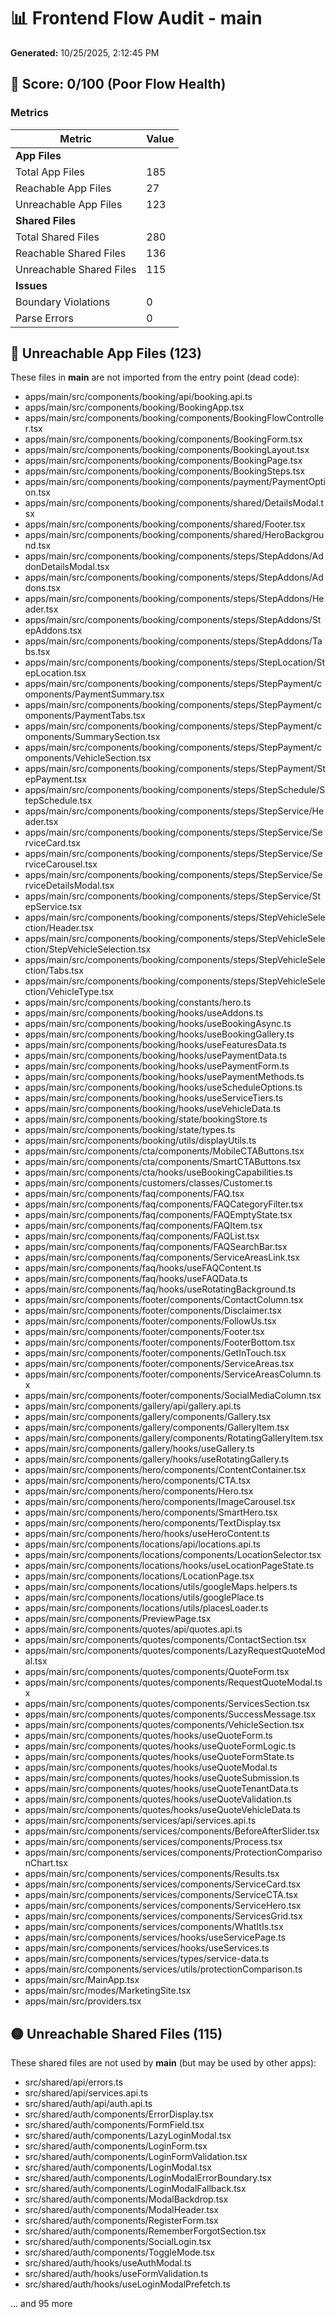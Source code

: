 # 📊 Frontend Flow Audit - main

**Generated:** 10/25/2025, 2:12:45 PM

## 🔴 Score: 0/100 (Poor Flow Health)

### Metrics

| Metric | Value |
|--------|-------|
| **App Files** | |
| Total App Files | 185 |
| Reachable App Files | 27 |
| Unreachable App Files | 123 |
| **Shared Files** | |
| Total Shared Files | 280 |
| Reachable Shared Files | 136 |
| Unreachable Shared Files | 115 |
| **Issues** | |
| Boundary Violations | 0 |
| Parse Errors | 0 |

## 🔴 Unreachable App Files (123)

These files in **main** are not imported from the entry point (dead code):

- apps/main/src/components/booking/api/booking.api.ts
- apps/main/src/components/booking/BookingApp.tsx
- apps/main/src/components/booking/components/BookingFlowController.tsx
- apps/main/src/components/booking/components/BookingForm.tsx
- apps/main/src/components/booking/components/BookingLayout.tsx
- apps/main/src/components/booking/components/BookingPage.tsx
- apps/main/src/components/booking/components/BookingSteps.tsx
- apps/main/src/components/booking/components/payment/PaymentOption.tsx
- apps/main/src/components/booking/components/shared/DetailsModal.tsx
- apps/main/src/components/booking/components/shared/Footer.tsx
- apps/main/src/components/booking/components/shared/HeroBackground.tsx
- apps/main/src/components/booking/components/steps/StepAddons/AddonDetailsModal.tsx
- apps/main/src/components/booking/components/steps/StepAddons/Addons.tsx
- apps/main/src/components/booking/components/steps/StepAddons/Header.tsx
- apps/main/src/components/booking/components/steps/StepAddons/StepAddons.tsx
- apps/main/src/components/booking/components/steps/StepAddons/Tabs.tsx
- apps/main/src/components/booking/components/steps/StepLocation/StepLocation.tsx
- apps/main/src/components/booking/components/steps/StepPayment/components/PaymentSummary.tsx
- apps/main/src/components/booking/components/steps/StepPayment/components/PaymentTabs.tsx
- apps/main/src/components/booking/components/steps/StepPayment/components/SummarySection.tsx
- apps/main/src/components/booking/components/steps/StepPayment/components/VehicleSection.tsx
- apps/main/src/components/booking/components/steps/StepPayment/StepPayment.tsx
- apps/main/src/components/booking/components/steps/StepSchedule/StepSchedule.tsx
- apps/main/src/components/booking/components/steps/StepService/Header.tsx
- apps/main/src/components/booking/components/steps/StepService/ServiceCard.tsx
- apps/main/src/components/booking/components/steps/StepService/ServiceCarousel.tsx
- apps/main/src/components/booking/components/steps/StepService/ServiceDetailsModal.tsx
- apps/main/src/components/booking/components/steps/StepService/StepService.tsx
- apps/main/src/components/booking/components/steps/StepVehicleSelection/Header.tsx
- apps/main/src/components/booking/components/steps/StepVehicleSelection/StepVehicleSelection.tsx
- apps/main/src/components/booking/components/steps/StepVehicleSelection/Tabs.tsx
- apps/main/src/components/booking/components/steps/StepVehicleSelection/VehicleType.tsx
- apps/main/src/components/booking/constants/hero.ts
- apps/main/src/components/booking/hooks/useAddons.ts
- apps/main/src/components/booking/hooks/useBookingAsync.ts
- apps/main/src/components/booking/hooks/useBookingGallery.ts
- apps/main/src/components/booking/hooks/useFeaturesData.ts
- apps/main/src/components/booking/hooks/usePaymentData.ts
- apps/main/src/components/booking/hooks/usePaymentForm.ts
- apps/main/src/components/booking/hooks/usePaymentMethods.ts
- apps/main/src/components/booking/hooks/useScheduleOptions.ts
- apps/main/src/components/booking/hooks/useServiceTiers.ts
- apps/main/src/components/booking/hooks/useVehicleData.ts
- apps/main/src/components/booking/state/bookingStore.ts
- apps/main/src/components/booking/state/types.ts
- apps/main/src/components/booking/utils/displayUtils.ts
- apps/main/src/components/cta/components/MobileCTAButtons.tsx
- apps/main/src/components/cta/components/SmartCTAButtons.tsx
- apps/main/src/components/cta/hooks/useBookingCapabilities.ts
- apps/main/src/components/customers/classes/Customer.ts
- apps/main/src/components/faq/components/FAQ.tsx
- apps/main/src/components/faq/components/FAQCategoryFilter.tsx
- apps/main/src/components/faq/components/FAQEmptyState.tsx
- apps/main/src/components/faq/components/FAQItem.tsx
- apps/main/src/components/faq/components/FAQList.tsx
- apps/main/src/components/faq/components/FAQSearchBar.tsx
- apps/main/src/components/faq/components/ServiceAreasLink.tsx
- apps/main/src/components/faq/hooks/useFAQContent.ts
- apps/main/src/components/faq/hooks/useFAQData.ts
- apps/main/src/components/faq/hooks/useRotatingBackground.ts
- apps/main/src/components/footer/components/ContactColumn.tsx
- apps/main/src/components/footer/components/Disclaimer.tsx
- apps/main/src/components/footer/components/FollowUs.tsx
- apps/main/src/components/footer/components/Footer.tsx
- apps/main/src/components/footer/components/FooterBottom.tsx
- apps/main/src/components/footer/components/GetInTouch.tsx
- apps/main/src/components/footer/components/ServiceAreas.tsx
- apps/main/src/components/footer/components/ServiceAreasColumn.tsx
- apps/main/src/components/footer/components/SocialMediaColumn.tsx
- apps/main/src/components/gallery/api/gallery.api.ts
- apps/main/src/components/gallery/components/Gallery.tsx
- apps/main/src/components/gallery/components/GalleryItem.tsx
- apps/main/src/components/gallery/components/RotatingGalleryItem.tsx
- apps/main/src/components/gallery/hooks/useGallery.ts
- apps/main/src/components/gallery/hooks/useRotatingGallery.ts
- apps/main/src/components/hero/components/ContentContainer.tsx
- apps/main/src/components/hero/components/CTA.tsx
- apps/main/src/components/hero/components/Hero.tsx
- apps/main/src/components/hero/components/ImageCarousel.tsx
- apps/main/src/components/hero/components/SmartHero.tsx
- apps/main/src/components/hero/components/TextDisplay.tsx
- apps/main/src/components/hero/hooks/useHeroContent.ts
- apps/main/src/components/locations/api/locations.api.ts
- apps/main/src/components/locations/components/LocationSelector.tsx
- apps/main/src/components/locations/hooks/useLocationPageState.ts
- apps/main/src/components/locations/LocationPage.tsx
- apps/main/src/components/locations/utils/googleMaps.helpers.ts
- apps/main/src/components/locations/utils/googlePlace.ts
- apps/main/src/components/locations/utils/placesLoader.ts
- apps/main/src/components/PreviewPage.tsx
- apps/main/src/components/quotes/api/quotes.api.ts
- apps/main/src/components/quotes/components/ContactSection.tsx
- apps/main/src/components/quotes/components/LazyRequestQuoteModal.tsx
- apps/main/src/components/quotes/components/QuoteForm.tsx
- apps/main/src/components/quotes/components/RequestQuoteModal.tsx
- apps/main/src/components/quotes/components/ServicesSection.tsx
- apps/main/src/components/quotes/components/SuccessMessage.tsx
- apps/main/src/components/quotes/components/VehicleSection.tsx
- apps/main/src/components/quotes/hooks/useQuoteForm.ts
- apps/main/src/components/quotes/hooks/useQuoteFormLogic.ts
- apps/main/src/components/quotes/hooks/useQuoteFormState.ts
- apps/main/src/components/quotes/hooks/useQuoteModal.ts
- apps/main/src/components/quotes/hooks/useQuoteSubmission.ts
- apps/main/src/components/quotes/hooks/useQuoteTenantData.ts
- apps/main/src/components/quotes/hooks/useQuoteValidation.ts
- apps/main/src/components/quotes/hooks/useQuoteVehicleData.ts
- apps/main/src/components/services/api/services.api.ts
- apps/main/src/components/services/components/BeforeAfterSlider.tsx
- apps/main/src/components/services/components/Process.tsx
- apps/main/src/components/services/components/ProtectionComparisonChart.tsx
- apps/main/src/components/services/components/Results.tsx
- apps/main/src/components/services/components/ServiceCard.tsx
- apps/main/src/components/services/components/ServiceCTA.tsx
- apps/main/src/components/services/components/ServiceHero.tsx
- apps/main/src/components/services/components/ServicesGrid.tsx
- apps/main/src/components/services/components/WhatItIs.tsx
- apps/main/src/components/services/hooks/useServicePage.ts
- apps/main/src/components/services/hooks/useServices.ts
- apps/main/src/components/services/types/service-data.ts
- apps/main/src/components/services/utils/protectionComparison.ts
- apps/main/src/MainApp.tsx
- apps/main/src/modes/MarketingSite.tsx
- apps/main/src/providers.tsx

## 🟡 Unreachable Shared Files (115)

These shared files are not used by **main** (but may be used by other apps):

- src/shared/api/errors.ts
- src/shared/api/services.api.ts
- src/shared/auth/api/auth.api.ts
- src/shared/auth/components/ErrorDisplay.tsx
- src/shared/auth/components/FormField.tsx
- src/shared/auth/components/LazyLoginModal.tsx
- src/shared/auth/components/LoginForm.tsx
- src/shared/auth/components/LoginFormValidation.tsx
- src/shared/auth/components/LoginModal.tsx
- src/shared/auth/components/LoginModalErrorBoundary.tsx
- src/shared/auth/components/LoginModalFallback.tsx
- src/shared/auth/components/ModalBackdrop.tsx
- src/shared/auth/components/ModalHeader.tsx
- src/shared/auth/components/RegisterForm.tsx
- src/shared/auth/components/RememberForgotSection.tsx
- src/shared/auth/components/SocialLogin.tsx
- src/shared/auth/components/ToggleMode.tsx
- src/shared/auth/hooks/useAuthModal.ts
- src/shared/auth/hooks/useFormValidation.ts
- src/shared/auth/hooks/useLoginModalPrefetch.ts

... and 95 more

